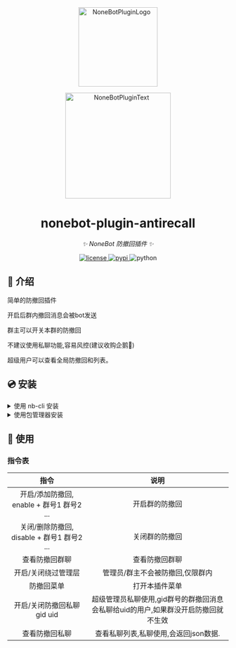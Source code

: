 <div align="center">
  <a href="https://v2.nonebot.dev/store"><img src="https://github.com/A-kirami/nonebot-plugin-template/blob/resources/nbp_logo.png" width="180" height="180" alt="NoneBotPluginLogo"></a>
  <br>
  <p><img src="https://github.com/A-kirami/nonebot-plugin-template/blob/resources/NoneBotPlugin.svg" width="240" alt="NoneBotPluginText"></p>
</div>

<div align="center">

# nonebot-plugin-antirecall

_✨ NoneBot 防撤回插件 ✨_


<a href="./LICENSE">
    <img src="https://img.shields.io/github/license/A-kirami/nonebot-plugin-namelist.svg" alt="license">
</a>
<a href="https://pypi.python.org/pypi/nonebot-plugin-namelist">
    <img src="https://img.shields.io/pypi/v/nonebot-plugin-namelist.svg" alt="pypi">
</a>
<img src="https://img.shields.io/badge/python-3.8+-blue.svg" alt="python">

</div>


## 📖 介绍

简单的防撤回插件

开启后群内撤回消息会被bot发送

群主可以开关本群的防撤回

不建议使用私聊功能,容易风控(建议收购企鹅🐧)

超级用户可以查看全局防撤回和列表。

## 💿 安装

<details>
<summary>使用 nb-cli 安装</summary>
在 nonebot2 项目的根目录下打开命令行, 输入以下指令即可安装

    nb plugin install nonebot-plugin-antirecall

</details>

<details>
<summary>使用包管理器安装</summary>
在 nonebot2 项目的插件目录下, 打开命令行, 根据你使用的包管理器, 输入相应的安装命令

<details>
<summary>pip</summary>

    pip install nonebot-plugin-antirecall
</details>
<details>
<summary>pdm</summary>

    pdm add nonebot-plugin-antirecall
</details>
<details>
<summary>poetry</summary>

    poetry add nonebot-plugin-antirecall
</details>
<details>
<summary>conda</summary>

    conda install nonebot-plugin-antirecall
</details>

打开 nonebot2 项目的 `bot.py` 文件, 在其中写入

    nonebot.load_plugin('nonebot_plugin_antirecall')

</details>


## 🎉 使用
### 指令表
| 指令 | 说明 |
|:-----:|:----:|
| 开启/添加防撤回, enable + 群号1 群号2 ...|开启群的防撤回 |
| 关闭/删除防撤回, disable + 群号1 群号2 ...|关闭群的防撤回 |
| 查看防撤回群聊 |查看防撤回群聊 |
| 开启/关闭绕过管理层 |管理员/群主不会被防撤回,仅限群内 |
| 防撤回菜单 |打开本插件菜单 |
| 开启/关闭防撤回私聊gid uid |超级管理员私聊使用,gid群号的群撤回消息会私聊给uid的用户,如果群没开启防撤回就不生效 |
| 查看防撤回私聊 |查看私聊列表,私聊使用,会返回json数据.|